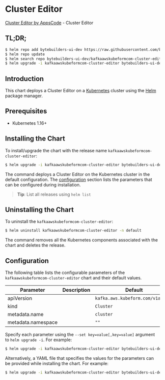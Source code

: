 # Cluster Editor

[Cluster Editor by AppsCode](https://byte.builders) - Cluster Editor

## TL;DR;

```bash
$ helm repo add bytebuilders-ui-dev https://raw.githubusercontent.com/bytebuilders/ui-wizards/
$ helm repo update
$ helm search repo bytebuilders-ui-dev/kafkaawskubeformcom-cluster-editor --version=v0.4.17
$ helm upgrade -i kafkaawskubeformcom-cluster-editor bytebuilders-ui-dev/kafkaawskubeformcom-cluster-editor -n default --create-namespace --version=v0.4.17
```

## Introduction

This chart deploys a Cluster Editor on a [Kubernetes](http://kubernetes.io) cluster using the [Helm](https://helm.sh) package manager.

## Prerequisites

- Kubernetes 1.16+

## Installing the Chart

To install/upgrade the chart with the release name `kafkaawskubeformcom-cluster-editor`:

```bash
$ helm upgrade -i kafkaawskubeformcom-cluster-editor bytebuilders-ui-dev/kafkaawskubeformcom-cluster-editor -n default --create-namespace --version=v0.4.17
```

The command deploys a Cluster Editor on the Kubernetes cluster in the default configuration. The [configuration](#configuration) section lists the parameters that can be configured during installation.

> **Tip**: List all releases using `helm list`

## Uninstalling the Chart

To uninstall the `kafkaawskubeformcom-cluster-editor`:

```bash
$ helm uninstall kafkaawskubeformcom-cluster-editor -n default
```

The command removes all the Kubernetes components associated with the chart and deletes the release.

## Configuration

The following table lists the configurable parameters of the `kafkaawskubeformcom-cluster-editor` chart and their default values.

|     Parameter      | Description |                   Default                    |
|--------------------|-------------|----------------------------------------------|
| apiVersion         |             | <code>kafka.aws.kubeform.com/v1alpha1</code> |
| kind               |             | <code>Cluster</code>                         |
| metadata.name      |             | <code>cluster</code>                         |
| metadata.namespace |             | <code>""</code>                              |


Specify each parameter using the `--set key=value[,key=value]` argument to `helm upgrade -i`. For example:

```bash
$ helm upgrade -i kafkaawskubeformcom-cluster-editor bytebuilders-ui-dev/kafkaawskubeformcom-cluster-editor -n default --create-namespace --version=v0.4.17 --set apiVersion=kafka.aws.kubeform.com/v1alpha1
```

Alternatively, a YAML file that specifies the values for the parameters can be provided while
installing the chart. For example:

```bash
$ helm upgrade -i kafkaawskubeformcom-cluster-editor bytebuilders-ui-dev/kafkaawskubeformcom-cluster-editor -n default --create-namespace --version=v0.4.17 --values values.yaml
```
